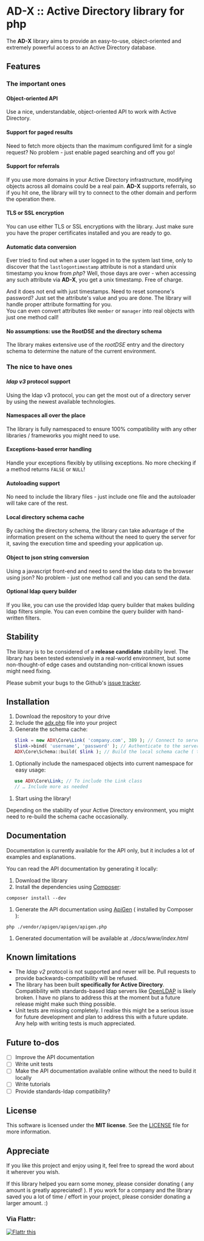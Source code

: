 # AD-X :: Active Directory library for php

The **AD-X** library aims to provide an easy-to-use, object-oriented and extremely powerful access to an Active Directory database.

## Features

### The important ones

#### Object-oriented API
Use a nice, understandable, object-oriented API to work with Active Directory.

#### Support for paged results
Need to fetch more objects than the maximum configured limit for a single request? No problem - just enable paged searching and off you go!

#### Support for referrals
If you use more domains in your Active Directory infrastructure, modifying objects across all domains could be a real pain. **AD-X** supports referrals, so if you hit one, the library will try to connect to the other domain and perform the operation there.

#### TLS or SSL encryption
You can use either TLS or SSL encryptions with the library. Just make sure you have the proper certificates installed and you are ready to go.

#### Automatic data conversion

Ever tried to find out when a user logged in to the system last time, only to discover that the `lastlogontimestamp` attribute is not a standard unix timestamp you know from *php*? Well, those days are over - when accessing any such attribute via **AD-X**, you get a unix timestamp. Free of charge.  

And it does not end with just timestamps. Need to reset someone's password? Just set the attribute's value and you are done. The library will handle proper attribute formatting for you.  
You can even convert attributes like `member` or `manager` into real objects with just one method call!

#### No assumptions: use the RootDSE and the directory schema
The library makes extensive use of the *rootDSE* entry and the directory schema to determine the nature of the current environment.


### The nice to have ones

#### *ldap v3* protocol support
Using the ldap v3 protocol, you can get the most out of a directory server by using the newest available technologies.

#### Namespaces all over the place
The library is fully namespaced to ensure 100% compatibility with any other libraries / frameworks you might need to use.

#### Exceptions-based error handling
Handle your exceptions flexibly by utilising exceptions. No more checking if a method returns `FALSE` or `NULL`!

#### Autoloading support
No need to include the library files - just include one file and the autoloader will take care of the rest.

#### Local directory schema cache
By caching the directory schema, the library can take advantage of the information present on the schema without the need to query the server for it, saving the execution time and speeding your application up.

#### Object to json string conversion
Using a javascript front-end and need to send the ldap data to the browser using json? No problem - just one method call and you can send the data.

#### Optional ldap query builder
If you like, you can use the provided ldap query builder that makes building ldap filters simple. You can even combine the query builder with hand-written filters.


## Stability

The library is to be considered of a **release candidate** stability level. The library has been tested extensively in a real-world environment, but some non-thought-of edge cases and outstanding non-critical known issues might need fixing.

Please submit your bugs to the Github's [issue tracker](https://github.com/Alaneor/AD-X/issues).

## Installation

1. Download the repository to your drive
1. Include the [adx.php](adx.php) file into your project
1. Generate the schema cache:  
 ```php
    $link = new ADX\Core\Link( 'company.com', 389 ); // Connect to server on default port  
    $link->bind( 'username', 'password' ); // Authenticate to the server  
    ADX\Core\Schema::build( $link ); // Build the local schema cache ( takes some time, go get a coffee )
```

1. Optionally include the namespaced objects into current namespace for easy usage:
 ```php
    use ADX\Core\Link; // To include the Link class
    // … Include more as needed
 ```

1. Start using the library!

Depending on the stability of your Active Directory environment, you might need to re-build the schema cache occasionally.

## Documentation

Documentation is currently available for the API only, but it includes a lot of examples and explanations.

You can read the API documentation by generating it locally:

1. Download the library
1. Install the dependencies using [Composer](http://getcomposer.org/):  
```
composer install --dev
```
1. Generate the API documentation using [ApiGen](http://apigen.org/) ( installed by Composer ):  
```
php ./vendor/apigen/apigen/apigen.php
```
1. Generated documentation will be available at *./docs/www/index.html*


## Known limitations

 - The *ldap v2* protocol is not supported and never will be. Pull requests to provide backwards-compatibility will be refused.
 - The library has been built **specifically for Active Directory**. Compatibility with standards-based ldap servers like [OpenLDAP](http://openldap.org) is likely broken. I have no plans to address this at the moment but a future release might make such thing possible.
 - Unit tests are missing completely. I realise this might be a serious issue for future development and plan to address this with a future update. Any help with writing tests is much appreciated.

## Future to-dos

 - [ ] Improve the API documentation
 - [ ] Write unit tests
 - [ ] Make the API documentation available online without the need to build it locally
 - [ ] Write tutorials
 - [ ] Provide standards-ldap compatibility?

## License

This software is licensed under the **MIT license**.
See the [LICENSE](LICENSE) file for more information.

## Appreciate

If you like this project and enjoy using it, feel free to spread the word about it wherever you wish.

If this library helped you earn some money, please consider donating ( any amount is greatly appreciated! ).
If you work for a company and the library saved you a lot of time / effort in your project, please consider donating a larger amount. :)

### Via Flattr:

<a href="http://flattr.com/thing/1301881/" target="_blank"><img src="http://api.flattr.com/button/flattr-badge-large.png" alt="Flattr this" title="Flattr this" border="0" /></a>
